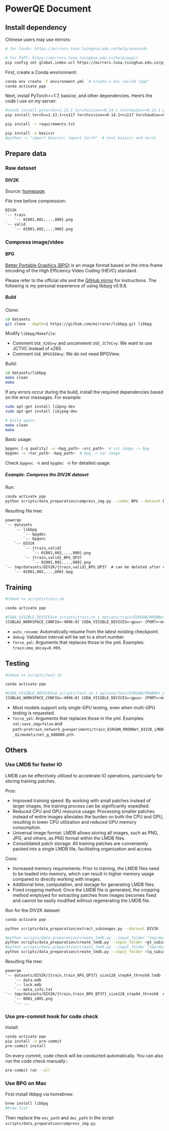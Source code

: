 # PowerQE Document

## Install dependency

Chinese users may use mirrors:

```bash
# for Conda: https://mirrors.tuna.tsinghua.edu.cn/help/anaconda

# for PyPI: https://mirrors.tuna.tsinghua.edu.cn/help/pypi/
pip config set global.index-url https://mirrors.tuna.tsinghua.edu.cn/pypi/web/simple
```

First, create a Conda environment:

```bash
conda env create -f environment.yml  # create a env called "pqe"
conda activate pqe
```

Next, install PyTorch>=1.7, basicsr, and other dependencies. Here’s the code I use on my server:

```bash
#conda install pytorch==1.13.1 torchvision==0.14.1 torchaudio==0.13.1 pytorch-cuda=11.7 -c pytorch -c nvidia
pip install torch==1.13.1+cu117 torchvision==0.14.1+cu117 torchaudio==0.13.1 --extra-index-url https://download.pytorch.org/whl/cu117

pip install -r requirements.txt

pip install -e basicsr
#python -c "import basicsr; import torch"  # test basicsr and torch
```

## Prepare data

### Raw dataset

#### DIV2K

Source: [homepage](https://data.vision.ee.ethz.ch/cvl/DIV2K).

File tree before compression:

```txt
DIV2K
`-- train
    `-- 0{001,002,...,800}.png
`-- valid
    `-- 0{801,802,...,900}.png
```

### Compress image/video

#### BPG

[Better Portable Graphics (BPG)](https://bellard.org/bpg) is an image format based on the intra-frame encoding of the High Efficiency Video Coding (HEVC) standard.

Please refer to the official site and the [GitHub mirror](https://github.com/mirrorer/libbpg/blob/master/README) for instructions. The following is my personal experience of using libbpg v0.9.8.

##### Build

Clone:

```bash
cd datasets
git clone --depth=1 https://github.com/mirrorer/libbpg.git libbpg
```

Modify `libbpg/Makefile`:

- Comment `USE_X265=y` and uncomment `USE_JCTVC=y`: We want to use JCTVC instead of x265.
- Comment `USE_BPGVIEW=y`: We do not need BPGView.

Build:

```bash
cd datasets/libbpg
make clean
make
```

If any errors occur during the build, install the required dependencies based on the error messages. For example:

```bash
sudo apt-get install libpng-dev
sudo apt-get install libjpeg-dev

# build again
make clean
make
```

Basic usage:

```bash
bpgenc [-q quality] -o <bpg_path> <src_path>  # src image -> bpg
bpgdec -o <tar_path> <bpg_path>  # bpg -> tar image
```

Check `bpgenc -h` and `bpgdec -h` for detailed usage.

##### Example: Compress the DIV2K dataset

Run:

```bash
conda activate pqe
python scripts/data_preparation/compress_img.py --codec BPG --dataset DIV2K
```

Resulting file tree:

```txt
powerqe
`-- datasets
    `-- libbpg
        `-- bpgdec
        `-- bpgenc
    `-- DIV2K
        `-- {train,valid}
            `-- 0{001,002,...,800}.png
        `-- {train,valid}_BPG_QP37
            `-- 0{001,002,...,800}.png
`-- tmp/datasets/DIV2K/{train,valid}_BPG_QP37  # can be deleted after compression
    `-- 0{001,002,...,800}.bpg
```

## Training

```bash
#chmod +x scripts/train.sh

conda activate pqe

#CUDA_VISIBLE_DEVICES=0 scripts/train.sh 1 options/train/ESRGAN/RRDBNet_DIV2K_LMDB_G1.yml --auto_resume
[CUBLAS_WORKSPACE_CONFIG=:4096:8] CUDA_VISIBLE_DEVICES=<gpus> [PORT=<master_port>] scripts/train.sh <num_gpus> <cfg_path> [--auto_resume] [--debug] [--force_yml <key>=<value>]
```

- `auto_resume`: Automatically resume from the latest existing checkpoint.
- `debug`: Validation interval will be set to a short number.
- `force_yml`: Arguments that replaces those in the yml. Examples: `train:ema_decay=0.999`.

## Testing

```bash
#chmod +x scripts/test.sh

conda activate pqe

#CUDA_VISIBLE_DEVICES=0 scripts/test.sh 1 options/test/ESRGAN/RRDBNet_DIV2K_LMDB_G1_latest.yml --force_yml path:pretrain_network_g=experiments/train_ESRGAN_RRDBNet_DIV2K_LMDB_G1/models/net_g_600000.pth
[CUBLAS_WORKSPACE_CONFIG=:4096:8] CUDA_VISIBLE_DEVICES=<gpus> [PORT=<master_port>] scripts/test.sh <num_gpus> <cfg_path> [--force_yml <key>=<value>]
```

- Most models support only single-GPU testing, even when multi-GPU testing is requested.
- `force_yml`: Arguments that replaces those in the yml. Examples: `val:save_img=false` and `path:pretrain_network_g=experiments/train_ESRGAN_RRDBNet_DIV2K_LMDB_G1/models/net_g_600000.pth`.

## Others

### Use LMDB for faster IO

LMDB can be effectively utilized to accelerate IO operations, particularly for storing training patches.

Pros:

- Improved training speed: By working with small patches instead of larger images, the training process can be significantly expedited.
- Reduced CPU and GPU resource usage: Processing smaller patches instead of entire images alleviates the burden on both the CPU and GPU, resulting in lower CPU utilization and reduced GPU memory consumption.
- Universal image format: LMDB allows storing all images, such as PNG, JPG, and others, as PNG format within the LMDB files.
- Consolidated patch storage: All training patches are conveniently packed into a single LMDB file, facilitating organization and access.

Cons:

- Increased memory requirements: Prior to training, the LMDB files need to be loaded into memory, which can result in higher memory usage compared to directly working with images.
- Additional time, computation, and storage for generating LMDB files.
- Fixed cropping method: Once the LMDB file is generated, the cropping method employed for extracting patches from images becomes fixed and cannot be easily modified without regenerating the LMDB file.

Run for the DIV2K dataset:

```bash
conda activate pqe

python scripts/data_preparation/extract_subimages.py --dataset DIV2K

#python scripts/data_preparation/create_lmdb.py --input_folder "tmp/datasets/DIV2K/train_size128_step64_thresh0" --lmdb_path "datasets/DIV2K/train_size128_step64_thresh0.lmdb"
python scripts/data_preparation/create_lmdb.py --input_folder <gt_subimages_folder> --lmdb_path <gt_lmdb_path>
#python scripts/data_preparation/create_lmdb.py --input_folder "tmp/datasets/DIV2K/train_BPG_QP37_size128_step64_thresh0" --lmdb_path "datasets/DIV2K/train_BPG_QP37_size128_step64_thresh0.lmdb"
python scripts/data_preparation/create_lmdb.py --input_folder <lq_subimages_folder> --lmdb_path <lq_lmdb_path>
```

Resulting file tree:

```txt
powerqe
`-- datasets/DIV2K/{train,train_BPG_QP37}_size128_step64_thresh0.lmdb
    `-- data.mdb
    `-- lock.mdb
    `-- meta_info.txt
`-- tmp/datasets/DIV2K/{train,train_BPG_QP37}_size128_step64_thresh0  # can be deleted
    `-- 0001_s001.png
    `-- ...
```

### Use pre-commit hook for code check

Install:

```bash
conda activate pqe
pip install -U pre-commit
pre-commit install
```

On every commit, code check will be conducted automatically. You can also run the code check manually::

```bash
pre-commit run --all
```

### Use BPG on Mac

First install libbpg via homebrew:

```bash
brew install libbpg
#brew list
```

Then replace the `enc_path` and `dec_path` in the script `scripts/data_preparation/compress_img.py`.
